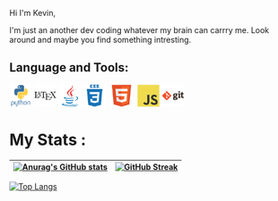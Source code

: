 Hi I'm Kevin,

I'm just an another dev coding whatever my brain can carrry me. Look around and maybe you find something intresting.

## Language and Tools:

<div>
  <img src="https://github.com/devicons/devicon/blob/master/icons/python/python-original-wordmark.svg" title="Git" **alt="Git" width="40" height="40"/>
  <img src="https://github.com/devicons/devicon/blob/master/icons/latex/latex-original.svg" title="LaTeX" **alt="LaTeX" width="40" height="40"/>
  <img src="https://github.com/devicons/devicon/blob/master/icons/java/java-original.svg" title="Java" **alt="Java" width="40" height="40"/>
  <img src="https://github.com/devicons/devicon/blob/master/icons/css3/css3-plain-wordmark.svg"  title="CSS3" alt="CSS" width="40" height="40"/>&nbsp;
  <img src="https://github.com/devicons/devicon/blob/master/icons/html5/html5-original.svg" title="HTML5" alt="HTML" width="40" height="40"/>&nbsp;
  <img src="https://github.com/devicons/devicon/blob/master/icons/javascript/javascript-original.svg" title="JavaScript" alt="JavaScript" width="40" height="40"/>
  <img src="https://github.com/devicons/devicon/blob/master/icons/git/git-original-wordmark.svg" title="Git" **alt="Git" width="40" height="40"/>
</div>

# My Stats :
|[![Anurag's GitHub stats](https://github-readme-stats.vercel.app/api?username=XOYZ-Code&theme=github_dark)](https://github.com/anuraghazra/github-readme-stats)|[![GitHub Streak](http://github-readme-streak-stats.herokuapp.com?user=XOYZ-Code&theme=dark&background=000000)](https://git.io/streak-stats)| 
|---|---|
[![Top Langs](https://github-readme-stats.vercel.app/api/top-langs/?username=XOYZ-Code&layout=compact&theme=vision-friendly-dark)](https://github.com/anuraghazra/github-readme-stats)
